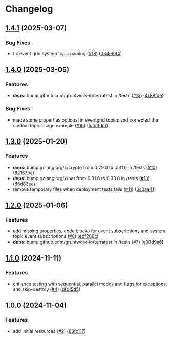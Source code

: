 # Changelog

## [1.4.1](https://github.com/CloudNationHQ/terraform-azure-eg/compare/v1.4.0...v1.4.1) (2025-03-07)


### Bug Fixes

* fix event grid system topic naming ([#18](https://github.com/CloudNationHQ/terraform-azure-eg/issues/18)) ([034e694](https://github.com/CloudNationHQ/terraform-azure-eg/commit/034e694f94cd64e7bf18cb1abb7a57be6a911a5f))

## [1.4.0](https://github.com/CloudNationHQ/terraform-azure-eg/compare/v1.3.0...v1.4.0) (2025-03-05)


### Features

* **deps:** bump github.com/gruntwork-io/terratest in /tests ([#15](https://github.com/CloudNationHQ/terraform-azure-eg/issues/15)) ([4188fde](https://github.com/CloudNationHQ/terraform-azure-eg/commit/4188fdeffee3ef65478a9012da32373b2fcaa617))


### Bug Fixes

* made some properties optional in eventgrid topics and corrected the custom topic usage example ([#16](https://github.com/CloudNationHQ/terraform-azure-eg/issues/16)) ([5abf66d](https://github.com/CloudNationHQ/terraform-azure-eg/commit/5abf66d41d4d89eea8f51ed3c9657733a762f6b4))

## [1.3.0](https://github.com/CloudNationHQ/terraform-azure-eg/compare/v1.2.0...v1.3.0) (2025-01-20)


### Features

* **deps:** bump golang.org/x/crypto from 0.29.0 to 0.31.0 in /tests ([#10](https://github.com/CloudNationHQ/terraform-azure-eg/issues/10)) ([62167bc](https://github.com/CloudNationHQ/terraform-azure-eg/commit/62167bc81b69a5d32b97b82adf4e42614fc9a08f))
* **deps:** bump golang.org/x/net from 0.31.0 to 0.33.0 in /tests ([#13](https://github.com/CloudNationHQ/terraform-azure-eg/issues/13)) ([86d83ee](https://github.com/CloudNationHQ/terraform-azure-eg/commit/86d83ee6e8b29345a49210cdccec664f98d0284e))
* remove temporary files when deployment tests fails ([#11](https://github.com/CloudNationHQ/terraform-azure-eg/issues/11)) ([3c0aa41](https://github.com/CloudNationHQ/terraform-azure-eg/commit/3c0aa412f291f0c883c59d9fb86b5b692ebcfd98))

## [1.2.0](https://github.com/CloudNationHQ/terraform-azure-eg/compare/v1.1.0...v1.2.0) (2025-01-06)


### Features

* add missing properties, code blocks for event subscriptions and system topic event subscriptions ([#8](https://github.com/CloudNationHQ/terraform-azure-eg/issues/8)) ([edf288c](https://github.com/CloudNationHQ/terraform-azure-eg/commit/edf288c390e1bcb3be93f2cb0b2352b29223108c))
* **deps:** bump github.com/gruntwork-io/terratest in /tests ([#7](https://github.com/CloudNationHQ/terraform-azure-eg/issues/7)) ([e88d9a6](https://github.com/CloudNationHQ/terraform-azure-eg/commit/e88d9a6b94d1e4339c94f020c73e53f0781ecfb1))

## [1.1.0](https://github.com/CloudNationHQ/terraform-azure-eg/compare/v1.0.0...v1.1.0) (2024-11-11)


### Features

* enhance testing with sequential, parallel modes and flags for exceptions and skip-destroy ([#4](https://github.com/CloudNationHQ/terraform-azure-eg/issues/4)) ([dfb15d5](https://github.com/CloudNationHQ/terraform-azure-eg/commit/dfb15d50fd703f8be4441c39eb9fbca9076b4570))

## 1.0.0 (2024-11-04)


### Features

* add initial resources ([#2](https://github.com/CloudNationHQ/terraform-azure-eg/issues/2)) ([83fc117](https://github.com/CloudNationHQ/terraform-azure-eg/commit/83fc117123050591436b8ee5831427a5978079e8))
